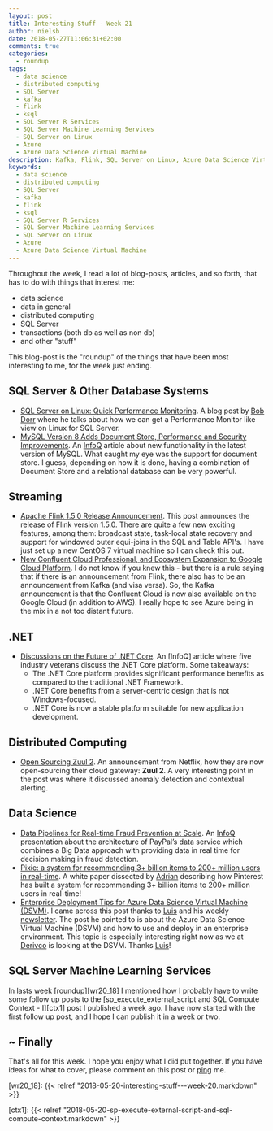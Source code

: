 ```yaml
---
layout: post
title: Interesting Stuff - Week 21
author: nielsb
date: 2018-05-27T11:06:31+02:00
comments: true
categories:
  - roundup
tags:
  - data science
  - distributed computing
  - SQL Server
  - kafka
  - flink
  - ksql
  - SQL Server R Services
  - SQL Server Machine Learning Services
  - SQL Server on Linux
  - Azure
  - Azure Data Science Virtual Machine
description: Kafka, Flink, SQL Server on Linux, Azure Data Science Virtual Machine and other interesting topics!
keywords:
  - data science
  - distributed computing
  - SQL Server
  - kafka
  - flink
  - ksql
  - SQL Server R Services
  - SQL Server Machine Learning Services
  - SQL Server on Linux
  - Azure
  - Azure Data Science Virtual Machine   
---
```


Throughout the week, I read a lot of blog-posts, articles, and so forth, that has to do with things that interest me:

* data science
* data in general
* distributed computing
* SQL Server
* transactions (both db as well as non db)
* and other "stuff"

This blog-post is the "roundup" of the things that have been most interesting to me, for the week just ending.

<!--more-->

## SQL Server & Other Database Systems

* [SQL Server on Linux: Quick Performance Monitoring][1]. A blog post by [Bob Dorr][rdorr] where he talks about how we can get a Performance Monitor like view on Linux for SQL Server.
* [MySQL Version 8 Adds Document Store, Performance and Security Improvements][2]. An [InfoQ][iq] article about new functionality in the latest version of MySQL. What caught my eye was the support for document store. I guess, depending on how it is done, having a combination of Document Store and a relational database can be very powerful.

## Streaming

* [Apache Flink 1.5.0 Release Announcement][3]. This post announces the release of Flink version 1.5.0. There are quite a few new exciting features, among them: broadcast state, task-local state recovery and support for windowed outer equi-joins in the SQL and Table API's. I have just set up a new CentOS 7 virtual machine so I can check this out.
* [New Confluent Cloud Professional, and Ecosystem Expansion to Google Cloud Platform][4]. I do not know if you knew this - but there is a rule saying that if there is an announcement from Flink, there also has to be an announcement from Kafka (and visa versa). So, the Kafka announcement is that the Confluent Cloud is now also available on the Google Cloud (in addition to AWS). I really hope to see Azure being in the mix in a not too distant future.

## .NET

* [Discussions on the Future of .NET Core][5]. An [InfoQ] article where five industry veterans discuss the .NET Core platform. Some takeaways: 
    * The .NET Core platform provides significant performance benefits as compared to the traditional .NET Framework.
    * .NET Core benefits from a server-centric design that is not Windows-focused.
    * .NET Core is now a stable platform suitable for new application development.

## Distributed Computing

* [Open Sourcing Zuul 2][6]. An announcement from Netflix, how they are now open-sourcing their cloud gateway: **Zuul 2**. A very interesting point in the post was where it discussed anomaly detection and contextual alerting.

## Data Science

* [Data Pipelines for Real-time Fraud Prevention at Scale][7]. An [InfoQ][iq] presentation about the architecture of PayPal’s data service which combines a Big Data approach with providing data in real time for decision making in fraud detection.
* [Pixie: a system for recommending 3+ billion items to 200+ million users in real-time][8]. A white paper dissected by [Adrian][adcol] describing how Pinterest has built a system for recommending 3+ billion items to 200+ million users in real-time!
* [Enterprise Deployment Tips for Azure Data Science Virtual Machine (DSVM)][9]. I came across this post thanks to [Luis][luis] and his weekly [newsletter][luislettr]. The post he pointed to is about the Azure Data Science Virtual Machine (DSVM) and how to use and deploy in an enterprise environment. This topic is especially interesting right now as we at [Derivco](/derivco) is looking at the DSVM. Thanks [Luis][luis]!

## SQL Server Machine Learning Services

In lasts week [roundup][wr20_18] I mentioned how I probably have to write some follow up posts to the [sp_execute_external_script and SQL Compute Context - I][ctx1] post I published a week ago. I have now started with the first follow up post, and I hope I can publish it in a week or two. 

## ~ Finally

That's all for this week. I hope you enjoy what I did put together. If you have ideas for what to cover, please comment on this post or [ping][ma] me.

[ma]: mailto:niels.it.berglund@gmail.com
[mp]: https://blog.acolyer.org
[iq]: https://www.infoq.com/
[ew]: http://sqlonice.com/
[re]: http://blog.revolutionanalytics.com
[sqsk]: https://www.sqlskills.com

[luislettr]: https://www.getrevue.co/profile/datascienceweekly/

[rdorr]: https://blogs.msdn.microsoft.com/bobsql/

[jovpop]: https://twitter.com/JovanPop_MSFT
[bobw]: https://twitter.com/bobwardms
[revod]: https://twitter.com/revodavid
[lonny]: https://twitter.com/sqL_handLe
[ewtw]: https://twitter.com/sqlOnIce
[buckw]: https://twitter.com/BuckWoodyMSFT
[mattw]: https://twitter.com/matthewwarren
[murba]: https://twitter.com/muratdemirbas
[daveda]: https://twitter.com/davidthecoder
[adcol]: https://twitter.com/adriancolyer
[jesrod]: https://twitter.com/jrdothoughts
[tomaz]: https://twitter.com/tomaz_tsql
[dataart]: https://twitter.com/dataartisans
[luis]: https://twitter.com/luis_de_sousa
[benstop]: https://twitter.com/benstopford
[conflu]: https://twitter.com/confluentinc
[tylert]: https://twitter.com/tyler_treat
[andrewng]: https://twitter.com/AndrewYNg
[lawr]: https://twitter.com/bytezn
[jue]: https://twitter.com/b0rk
[yan]: https://twitter.com/theburningmonk
[danny]: https://twitter.com/g9yuayon
[rmoff]: https://twitter.com/rmoff
[ryansw]: https://twitter.com/ryanswanstrom
[pabloc]: https://twitter.com/pabloc_ds


[series]: <> (/series/sql_server_2k16_r_services)

[1]: https://blogs.msdn.microsoft.com/bobsql/2018/05/20/sql-server-on-linux-quick-performance-monitoring/
[2]: https://www.infoq.com/news/2018/05/mysql8
[3]: https://data-artisans.com/blog/apache-flink-1-5-0-release-announcement
[4]: https://www.confluent.io/blog/confluent-cloud-pro-gcp/
[5]: https://www.infoq.com/articles/future-of-net-core
[6]: https://medium.com/netflix-techblog/open-sourcing-zuul-2-82ea476cb2b3
[7]: https://www.infoq.com/presentations/paypal-data-service-fraud
[8]: https://blog.acolyer.org/2018/05/23/pixie-a-system-for-recommending-3-billion-items-to-200-million-users-in-real-time/
[9]: https://blogs.technet.microsoft.com/machinelearning/2018/05/21/enterprise-deployment-tips-for-azure-data-science-virtual-machine-dsvm

[wr20_18]: {{< relref "2018-05-20-interesting-stuff---week-20.markdown" >}}


[ctx1]: {{< relref "2018-05-20-sp-execute-external-script-and-sql-compute-context.markdown" >}}
